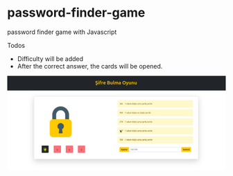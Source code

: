 # password-finder-game
password finder game with Javascript

Todos

- Difficulty will be added
- After the correct answer, the cards will be opened.

![sfr](sfr0.gif)

